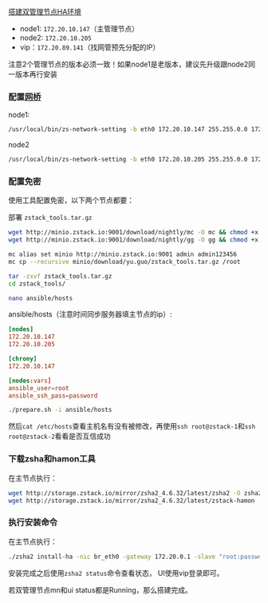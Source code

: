 [搭建双管理节点HA环境](http://confluence.zstack.io/pages/viewpage.action?pageId=129855064)

* node1: `172.20.10.147`（主管理节点）
* node2: `172.20.10.205`
* vip：`172.20.89.141`（找网管预先分配的IP）

注意2个管理节点的版本必须一致！如果node1是老版本，建议先升级跟node2同一版本再行安装

### 配置[网桥](#网桥)

node1:

```sh
/usr/local/bin/zs-network-setting -b eth0 172.20.10.147 255.255.0.0 172.20.0.1
```

node2

```sh
/usr/local/bin/zs-network-setting -b eth0 172.20.10.205 255.255.0.0 172.20.0.1
```

### 配置免密

使用工具配置免密，以下两个节点都要：

部署 `zstack_tools.tar.gz`

```sh
wget http://minio.zstack.io:9001/download/nightly/mc -O mc && chmod +x mc && mv mc /usr/bin/
wget http://minio.zstack.io:9001/download/nightly/gg -O gg && chmod +x gg && mv gg /usr/bin/

mc alias set minio http://minio.zstack.io:9001 admin admin123456
mc cp --recursive minio/download/yu.guo/zstack_tools.tar.gz /root

tar -zxvf zstack_tools.tar.gz
cd zstack_tools/

nano ansible/hosts
```

ansible/hosts（注意时间同步服务器填主节点的ip）:
```conf
[nodes]
172.20.10.147
172.20.10.205

[chrony]
172.20.10.147

[nodes:vars]
ansible_user=root
ansible_ssh_pass=password
```

```sh
./prepare.sh -i ansible/hosts
```

然后`cat /etc/hosts`查看主机名有没有被修改，再使用`ssh root@zstack-1`和`ssh root@zstack-2`看看是否互信成功

### 下载zsha和hamon工具

在主节点执行：

```sh
wget http://storage.zstack.io/mirror/zsha2_4.6.32/latest/zsha2 -O zsha2 && chmod 777 zsha2
wget http://storage.zstack.io/mirror/zsha2_4.6.32/latest/zstack-hamon -O zstack-hamon && chmod 777 zstack-hamon
```

### 执行安装命令

在主节点执行：

```sh
./zsha2 install-ha -nic br_eth0 -gateway 172.20.0.1 -slave "root:password@172.20.10.205" -vip 172.20.89.141  -time-server 172.20.10.147 -db-root-pw zstack.mysql.password -yes
```

安装完成之后使用`zsha2 status`命令查看状态， UI使用vip登录即可。

若双管理节点mn和ui status都是Running，那么搭建完成。
